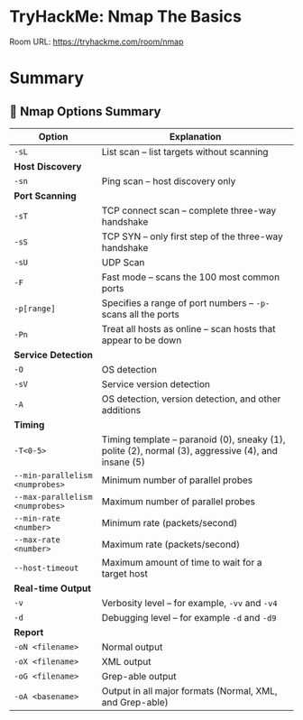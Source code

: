 # TryHackMe: Nmap The Basics

Room URL: https://tryhackme.com/room/nmap

# Summary

## 📄 Nmap Options Summary

| **Option**                                      | **Explanation**                                                                 |
|------------------------------------------------|---------------------------------------------------------------------------------|
| `-sL`                                           | List scan – list targets without scanning                                       |
| **Host Discovery**                              |                                                                                 |
| `-sn`                                           | Ping scan – host discovery only                                                 |
| **Port Scanning**                               |                                                                                 |
| `-sT`                                           | TCP connect scan – complete three-way handshake                                 |
| `-sS`                                           | TCP SYN – only first step of the three-way handshake                            |
| `-sU`                                           | UDP Scan                                                                        |
| `-F`                                            | Fast mode – scans the 100 most common ports                                     |
| `-p[range]`                                     | Specifies a range of port numbers – `-p-` scans all the ports                   |
| `-Pn`                                           | Treat all hosts as online – scan hosts that appear to be down                  |
| **Service Detection**                           |                                                                                 |
| `-O`                                            | OS detection                                                                    |
| `-sV`                                           | Service version detection                                                       |
| `-A`                                            | OS detection, version detection, and other additions                            |
| **Timing**                                      |                                                                                 |
| `-T<0-5>`                                       | Timing template – paranoid (0), sneaky (1), polite (2), normal (3), aggressive (4), and insane (5) |
| `--min-parallelism <numprobes>`                | Minimum number of parallel probes                                               |
| `--max-parallelism <numprobes>`                | Maximum number of parallel probes                                               |
| `--min-rate <number>`                          | Minimum rate (packets/second)                                                   |
| `--max-rate <number>`                          | Maximum rate (packets/second)                                                   |
| `--host-timeout`                                | Maximum amount of time to wait for a target host                                |
| **Real-time Output**                            |                                                                                 |
| `-v`                                            | Verbosity level – for example, `-vv` and `-v4`                                  |
| `-d`                                            | Debugging level – for example `-d` and `-d9`                                    |
| **Report**                                      |                                                                                 |
| `-oN <filename>`                                | Normal output                                                                   |
| `-oX <filename>`                                | XML output                                                                      |
| `-oG <filename>`                                | Grep-able output                                                                |
| `-oA <basename>`                                | Output in all major formats (Normal, XML, and Grep-able)                        |
